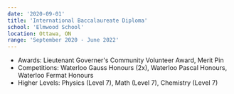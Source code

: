 ```yaml
---
date: '2020-09-01'
title: 'International Baccalaureate Diploma'
school: 'Elmwood School'
location: Ottawa, ON
range: 'September 2020 - June 2022'
---
```


- Awards: Lieutenant Governer's Community Volunteer Award, Merit Pin
- Competitions: Waterloo Gauss Honours (2x), Waterloo Pascal Honours, Waterloo Fermat Honours
- Higher Levels: Physics (Level 7), Math (Level 7), Chemistry (Level 7)
